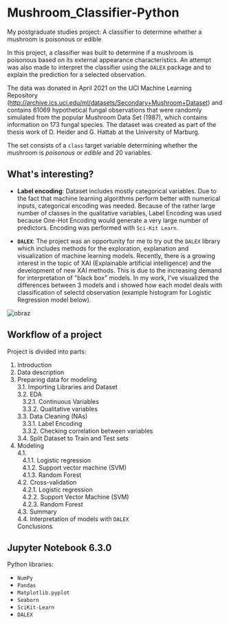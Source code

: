 # Mushroom_Classifier-Python

My postgraduate studies project:
A classifier to determine whether a mushroom is poisonous or edible

In this project, a classifier was built to determine if a mushroom is poisonous based on its external appearance characteristics. An attempt was also made to interpret the classifier using the `DALEX` package and to explain the prediction for a selected observation.

The data was donated in April 2021 on the UCI Machine Learning Repository (http://archive.ics.uci.edu/ml/datasets/Secondary+Mushroom+Dataset) and contains 61069 hypothetical fungal observations that were randomly simulated from the popular Mushroom Data Set (1987), which contains information on 173 fungal species. The dataset was created as part of the thesis work of D. Heider and G. Hattab at the University of Marburg.

The set consists of a `class` target variable determining whether the mushroom is *poisonous* or *edible* and 20 variables.


## What's interesting?

- **Label encoding**: Dataset includes mostly categorical variables. Due to the fact that machine learning algorithms perform better with numerical inputs, categorical encoding was needed. Because of the rather large number of classes in the qualitative variables, Label Encoding was used because One-Hot Encoding would generate a very large number of predictors. Encoding was performed with `Sci-Kit Learn`.

- **`DALEX`**: The project was an opportunity for me to try out the `DALEX` library which includes methods for the exploration, explanation and visualization of machine learning models. Recently, there is a growing interest in the topic of XAI (Explainable artificial intelligence) and the development of new XAI methods. This is due to the increasing demand for interpretation of "black box" models. In my work, I've visualized the differences between 3 models and i showed how each model deals with classification of selectd observation (example histogram for Logistic Regression model below). 

![obraz](https://user-images.githubusercontent.com/84125127/152532931-8d33db5b-561f-41e8-b636-382438c33b79.png)

## Workflow of a project

Project is divided into parts:

1. Introduction <br />
2. Data description <br />
3. Preparing data for modeling <br />
  3.1. Importing Libraries and Dataset <br />
  3.2. EDA <br />
 &nbsp;&nbsp;   3.2.1. Continuous Variables <br />
   &nbsp;&nbsp; 3.3.2. Qualitative variables <br />
  3.3. Data Cleaning (NAs) <br />
 &nbsp;&nbsp;   3.3.1. Label Encoding <br />
 &nbsp;&nbsp;   3.3.2. Checking correlation between variables <br />
  3.4. Split Dataset to Train and Test sets <br />
4. Modeling <br />
  4.1. <br />
 &nbsp;&nbsp;   4.1.1. Logistic regression <br />
 &nbsp;&nbsp;   4.1.2. Support vector machine (SVM) <br />
 &nbsp;&nbsp;   4.1.3. Random Forest <br />
  4.2. Cross-validation <br />
 &nbsp;&nbsp;   4.2.1. Logistic regression <br />
 &nbsp;&nbsp;   4.2.2. Support Vector Machine (SVM) <br />
 &nbsp;&nbsp;   4.2.3. Random Forest <br />
  4.3. Summary <br />
  4.4. Interpretation of models with `DALEX` <br />
Conclusions <br />

## Jupyter Notebook 6.3.0

Python libraries:
* `NumPy`
* `Pandas`
* `Matplotlib.pyplot`
* `Seaborn`
* `SciKit-Learn`
* `DALEX`

